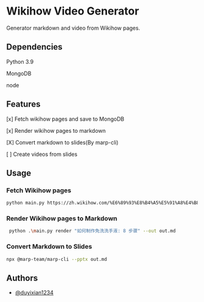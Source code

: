 
# Wikihow Video Generator

Generator markdown and video from Wikihow pages.


## Dependencies

Python 3.9

MongoDB

node



## Features

[x] Fetch wikihow pages and save to MongoDB

[x] Render wikihow pages to markdown

[X] Convert markdown to slides(By marp-cli)

[ ] Create videos from slides

  
## Usage

### Fetch Wikihow pages

```bash
python main.py https://zh.wikihow.com/%E6%89%93%E8%B4%A5%E5%91%A8%E4%B8%80%E6%97%A9%E6%99%A8%E5%BF%A7%E9%83%81%E7%97%87
```

### Render Wikihow pages to Markdown

```bash
 python .\main.py render "如何制作免洗洗手液: 8 步骤" --out out.md
```

### Convert Markdown to Slides

```bash
npx @marp-team/marp-cli --pptx out.md
```
## Authors

- [@duyixian1234](https://www.github.com/duyixian1234)

  